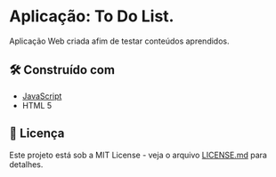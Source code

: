 # Aplicação: To Do List. 

Aplicação Web criada afim de testar conteúdos aprendidos.

## 🛠️ Construído com

* [JavaScript](https://www.javascript.com/)
* HTML 5

## 📄 Licença

Este projeto está sob a MIT License - veja o arquivo [LICENSE.md](https://github.com/mateusralv/basic-programming/blob/master/LICENSE) para detalhes.
